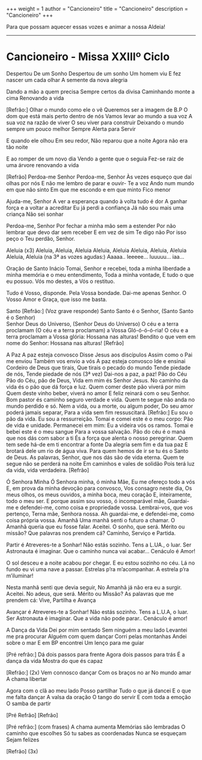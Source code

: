 +++
weight = 1
author = "Cancioneiro"
title = "Cancioneiro" 
description = "Cancioneiro" 
+++

Para que possam aquecer essas vozes e animar a nossa Aldeia!

---

<!--**Cancioneiro - Missa XXIIIº Ciclo** [Cancioneiro](https://maps.app.goo.gl/5UpepuxJ5T41kN6B9)-->

# Cancioneiro - Missa XXIIIº Ciclo

Despertou De um Sonho
Despertou de um sonho
Um homem viu
E fez nascer um cada olhar
A semente da nova alegria

Dando a mão a quem precisa
Sempre certos da divisa
Caminhando monte a cima
Renovando a vida

[Refrão:]
Olhar o mundo como ele o vê
Queremos ser a imagem de B.P
O dom que está mais perto dentro de nós
Vamos levar ao mundo a sua voz
A sua voz na razão de viver
O seu viver para construir
Deixando o mundo sempre um pouco melhor
Sempre Alerta para Servir

E quando ele olhou
Em seu redor, Não reparou que a noite
Agora não era tão noite

E ao romper de um novo dia
Vendo a gente que o seguia
Fez-se raiz de uma árvore renovando a vida

[Refrão]
Perdoa-me Senhor
Perdoa-me, Senhor
Às vezes esqueço que daí olhas por nós
E não me lembro de parar e ouvir- Te a voz
Ando num mundo em que não sinto
Em que me escondo e em que minto
Fico menor


Ajuda-me, Senhor
A ver a esperança quando à volta tudo é dor
A ganhar força e a voltar a acreditar
Eu já perdi a confiança
Já não sou mais uma criança
Não sei sonhar


Perdoa-me, Senhor
Por fechar a minha mão sem a estender
Por não lembrar que devo dar sem receber
E em vez de sim Te digo não
Por isso peço o Teu perdão,
Senhor.


Aleluia 
(x3)
Aleluia, Aleluia, Aleluia
Aleluia, Aleluia
Aleluia, Aleluia, Aleluia
Aleluia, Aleluia
(na 3ª as vozes agudas:)
Aaaaa.. leeeee… luuuuu… iaa… 



Oração de Santo Inácio
Tomai, Senhor e recebei,
toda a minha liberdade
a minha memória e o meu entendimento,
Toda a minha vontade,
E tudo o que eu possuo.
Vós mo destes,
a Vós o restituo.

Tudo é Vosso, disponde.
Pela Vossa bondade.
Dai-me apenas Senhor.
O Vosso Amor e Graça,
que isso me basta.

Santo
[Refrão:]
(Voz grave responde)
Santo Santo é o Senhor, (Santo Santo é o Senhor)             
Senhor Deus do Universo, (Senhor Deus do Universo)
O céu e a terra proclamam (O céu e a terra proclamam)
a Vossa Gló-ó-ó-ó-ria!
O céu e a terra proclamam a Vossa glória:
Hossana nas alturas!
Bendito o que vem em nome do Senhor:
Hossana nas alturas!
[Refrão]

A Paz
A paz esteja convosco
Disse Jesus aos discípulos
Assim como o Pai me enviou
Também vos envio a vós
A paz esteja convosco
Ide e ensinai
Cordeiro de Deus que tirais,
Que tirais o pecado do mundo
Tende piedade de nós,
Tende piedade de nós
(3ª vez) Dai-nos a paz, a paz!
Pão do Céu
Pão do Céu, pão de Deus, Vida em mim és Senhor Jesus.
No caminho da vida és o pão que dá força e luz.
Quem comer deste pão viverá por mim
Quem deste vinho beber, viverá no amor
E feliz reinará com o seu Senhor.
Bom pastor és caminho seguro verdade e vida.
Quem te segue não anda no mundo perdido e só.
Nem a vida, ou a morte, ou algum poder,
Do seu amor poderá jamais separar,
Para a vida sem fim ressuscitará.
[Refrão:]
Eu sou o pão da vida.
Eu sou a ressurreição.
Tomai e comei este é o meu corpo:
Pão de vida e unidade.
Permanecei em mim:
Eu a videira vós os ramos.
Tomai e bebei este é o meu sangue
Para a vossa salvação.
Pão do céu é o maná que nos dás com sabor a ti
És a força que alenta o nosso peregrinar.
Quem tem sede há-de em ti encontrar a fonte
Da alegria sem fim e da tua paz
E brotará dele um rio de água viva.
Para quem hemos de ir se tu és o Santo de Deus.
As palavras, Senhor, que nos dás são de vida eterna.
Quem te segue não se perderá na noite
Em caminhos e vales de solidão
Pois terá luz da vida, vida verdadeira.
[Refrão]


Ó Senhora Minha
Ó Senhora minha, ó minha Mãe,
Eu me ofereço todo a vós
E, em prova da minha devoção para convosco,
Vos consagro neste dia,
Os meus olhos, os meus ouvidos,
a minha boca, meu coração
E, inteiramente, todo o meu ser.
E porque assim sou vosso,
ó incomparável mãe,
Guardai-me e defendei-me,
como coisa e propriedade vossa.
Lembrai-vos, que vos pertenço,
Terna mãe, Senhora nossa.
Ah guardai-me, e defendei-me,
como coisa própria vossa.
Amanhã
Uma manhã senti o futuro a chamar.
O Amanhã queria que eu fosse falar. Aceitei.
O sonho, que será.
Mérito ou missão?
Que palavras nos prendem cá?
Caminho, Serviço e Partida.

Partir é Atreveres-te a Sonhar!
Não estás sozinho.
Tens a L.UA., o luar.
Ser Astronauta é imaginar.
Que o caminho nunca vai acabar…
Cenáculo é Amor!

O sol desceu e a noite acabou por chegar.
E eu estou sozinho no céu.
Lá no fundo eu vi uma nave a passar.
Estrelas p’ra m’acompanhar.
A estrela p’ra m’iluminar!

Nesta manhã senti que devia seguir,
No Amanhã já não era eu a surgir. Aceitei.
No adeus, que será.
Mérito ou Missão?
As palavras que me prendem cá:
Vive, Partilha e Avança

Avançar é Atreveres-te a Sonhar!
Não estás sozinho.
Tens a L.U.A, o luar.
Ser Astronauta é imaginar.
Que a vida não pode parar..
Cenáculo é amor!

A Dança da Vida
Dei por mim sentado
Sem ninguém a meu lado
Levantei me pra procurar
Alguém com quem dançar
Corri pelas montanhas
Andei sobre o mar
E em BP encontrei
Um lenço para me guiar

[Pré refrão:]
Dá dois passos para frente
Agora dois passos para trás
É a dança da vida
Mostra do que és capaz

[Refrão:] (2x)
Vem connosco dançar
Com os braços no ar
No mundo amar
A chama libertar

Agora com o clã ao meu lado
Posso partilhar
Tudo o que já dancei
E o que me falta dançar
A valsa da oração
O tango do servir
E com toda a emoção
O samba de partir

[Pré Refrão]
[Refrão]

[Pré refrão:] (com frases)
A chama aumenta
Memórias são lembradas
O caminho que escolhes
Só tu sabes as coordenadas
Nunca se esqueçam
Sejam felizes

[Refrão] (3x)
